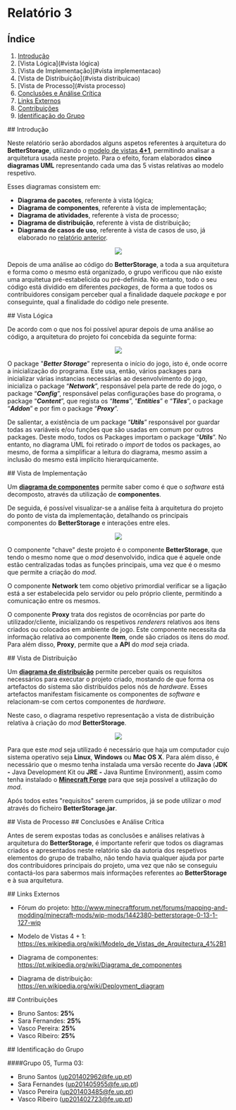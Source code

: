 # Relatório 3


## Índice


  1. [Introdução](#introduction)
  2. [Vista Lógica](#vista lógica)
  3. [Vista de Implementação](#vista implementacao)
  4. [Vista de Distribuição](#vista distribuicao)
  5. [Vista de Processo](#vista processo)
  6. [Conclusões e Análise Crítica](#analise)
  7. [Links Externos](#links)
  8. [Contribuições](#contribuicoes)
  9. [Identificação do Grupo](#id)

<a name = "introduction" >
## Introdução


  Neste relatório serão abordados alguns aspetos referentes à arquitetura do **BetterStorage**, utilizando o [modelo de vistas **4+1**](https://es.wikipedia.org/wiki/Modelo_de_Vistas_de_Arquitectura_4%2B1), permitindo analisar a arquitetura usada neste projeto.
  Para o efeito, foram elaborados **cinco diagramas UML** representando cada uma das 5 vistas relativas ao modelo respetivo.

  Esses diagramas consistem em:
   - **Diagrama de pacotes**, referente à vista lógica;
   - **Diagrama de componentes**, referente à vista de implementação;
   - **Diagrama de atividades**, referente à vista de processo;
   - **Diagrama de distribuição**, referente à vista de distribuição;
   - **Diagrama de casos de uso**, referente à vista de casos de uso, já elaborado no [relatório anterior](https://github.com/VascoUP/BetterStorage/blob/master/ESOF-docs/Relat%C3%B3rio-2.md).


<p align="center">
  <img src="https://github.com/VascoUP/BetterStorage/blob/master/ESOF-docs/resources/4+1.gif">
</p>


  Depois de uma análise ao código do **BetterStorage**, a toda a sua arquitetura e forma como o mesmo está organizado, o grupo verificou que não existe uma arquitetua pré-estabelicida ou pré-definida. No entanto, todo o seu código está dividido em diferentes *packages*, de forma a que todos os contribuidores consigam perceber qual a finalidade daquele *package* e por conseguinte, qual a finalidade do código nele presente.

<a name = "vista lógica" >
## Vista Lógica


   De acordo com o que nos foi possível apurar depois de uma análise ao código, a arquitetura do projeto foi concebida da seguinte forma:


<p align="center">
  <img src="https://github.com/VascoUP/BetterStorage/blob/master/ESOF-docs/resources/Package%20Diagram.png">
</p>


  O package "***Better Storage***” representa o início do jogo, isto é, onde ocorre a inicialização do programa. Este usa, então, vários packages para inicializar várias instancias necessárias ao desenvolvimento do jogo, inicializa o package “***Network***”, responsável pela parte de rede do jogo, o package “***Config***”, responsável pelas configurações base do programa, o package “***Content***”, que regista os “***Items***”, “***Entities***” e “***Tiles***”, o package “***Addon***” e por fim o package “***Proxy***”.

  De salientar, a existência de um package “***Utils***” responsável por guardar todas as variáveis e/ou funções que são usadas em comum por outros packages. Deste modo, todos os Packages importam o package “***Utils***”. No entanto, no diagrama UML foi retirado o *import* de todos os packages, ao mesmo, de forma a simplificar a leitura do diagrama, mesmo assim a inclusão do mesmo está implícito hierarquicamente.

<a name = "vista implementacao" >
## Vista de Implementação


  Um [**diagrama de componentes**](https://pt.wikipedia.org/wiki/Diagrama_de_componentes) permite saber como é que o *software* está decomposto, através da utilização de **componentes**.

  De seguida, é possível visualizar-se a análise feita à arquitetura do projeto do ponto de vista da implementação, detalhando os principais componentes do **BetterStorage** e interações entre eles.


<p align="center">
  <img src="https://github.com/VascoUP/BetterStorage/blob/master/ESOF-docs/resources/Component_Model.png">
</p>


  O componente "chave" deste projeto é o componente **BetterStorage**, que tendo o mesmo nome que o *mod* desenvolvido, indica que é aquele onde estão centralizadas todas as funções principais, uma vez que é o mesmo que permite a criação do *mod*.

  O componente **Network** tem como objetivo primordial verificar se a ligação está a ser estabelecida pelo servidor ou pelo próprio cliente, permitindo a comunicação entre os mesmos.

  O componente **Proxy** trata dos registos de ocorrências por parte do utilizador/cliente, inicializando os respetivos *renderers* relativos aos itens criados ou colocados em ambiente de jogo. Este componente necessita da informação relativa ao componente **Item**, onde são criados os itens do *mod*. Para além disso, **Proxy**, permite que a **API** do *mod* seja criada.

<a name = "vista distribuicao" >
## Vista de Distribuição


  Um [**diagrama de distribuição**](https://en.wikipedia.org/wiki/Deployment_diagram) permite perceber quais os requisitos necessários para executar o projeto criado, mostando de que forma os artefactos do sistema são distribuídos pelos nós de *hardware*. Esses artefactos manifestam fisicamente os componentes de *software* e relacionam-se com certos componentes de *hardware*.

   Neste caso, o diagrama respetivo representação a vista de distribuição relativa à criação do *mod* **BetterStorage**.


<p align="center">
  <img src="https://github.com/VascoUP/BetterStorage/blob/master/ESOF-docs/resources/Deployment_Model.png">
</p>


  Para que este *mod* seja utilizado é necessário que haja um computador cujo sistema operativo seja **Linux**, **Windows** ou **Mac OS X**. Para além disso, é necessário que o mesmo tenha instalada uma versão recente do **Java** (**JDK -** Java Development Kit ou **JRE -** Java Runtime Environment), assim como tenha instalado o [**Minecraft Forge**](https://files.minecraftforge.net/) para que seja possível a utilização do *mod*.

  Após todos estes "requisitos" serem cumpridos, já se pode utilizar o *mod* através do ficheiro **BetterStorage.jar**.

<a name = "vista processo" >
## Vista de Processo




<a name = "analise" >
## Conclusões e Análise Crítica


  Antes de serem expostas todas as conclusões e análises relativas à arquitetura do **BetterStorage**, é importante referir que todos os diagramas criados e apresentados neste relatório são da autoria dos respetivos elementos do grupo de trabalho, não tendo havia qualquer ajuda por parte dos contribuidores principais do projeto, uma vez que não se conseguiu contactá-los para sabermos mais informações referentes ao **BetterStorage** e à sua arquitetura.
  
  

<a name = "links" >
## Links Externos

   - Fórum do projeto: http://www.minecraftforum.net/forums/mapping-and-modding/minecraft-mods/wip-mods/1442380-betterstorage-0-13-1-127-wip
    
   - Modelo de Vistas 4 + 1: https://es.wikipedia.org/wiki/Modelo_de_Vistas_de_Arquitectura_4%2B1
   
   - Diagrama de componentes: https://pt.wikipedia.org/wiki/Diagrama_de_componentes

   - Diagrama de distribuição: https://en.wikipedia.org/wiki/Deployment_diagram
   

<a name = "contribuicoes" >
## Contribuições

  - Bruno Santos: **25%**
  - Sara Fernandes: **25%**
  - Vasco Pereira: **25%**
  - Vasco Ribeiro: **25%**

<a name = "id" >
## Identificação do Grupo

####Grupo 05, Turma 03:

   - Bruno Santos (up201402962@fe.up.pt)
   - Sara Fernandes (up201405955@fe.up.pt)
   - Vasco Pereira (up201403485@fe.up.pt)
   - Vasco Ribeiro (up201402723@fe.up.pt)
